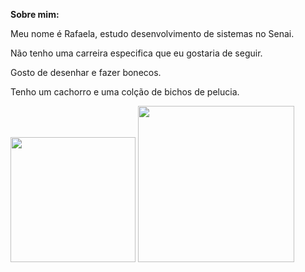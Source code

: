 **Sobre mim:**
  
  Meu nome é Rafaela, estudo desenvolvimento de sistemas no Senai.
  
  Não tenho uma carreira especifica que eu gostaria de seguir.
  
  Gosto de desenhar e fazer bonecos.

  Tenho um cachorro e uma colção de bichos de pelucia.
  
   <img width=200 heigth=200 src="https://github.com/user-attachments/assets/f9204ae9-91e3-4ea9-80e7-ba080c5efcfc"/>
   <img width=250 heigth=250 src="https://github.com/user-attachments/assets/f0d3bb03-efaf-4857-9f2c-944451ebd83d"/>
  
